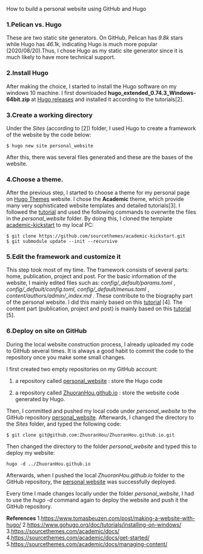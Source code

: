 How to build a personal website using GitHub and Hugo



### 1.Pelican vs. Hugo 

These are two static site generators. On GitHub, Pelican has _9.8k_ stars while Hugo has _46.1k_, indicating Hugo is much more popular (2020/08/20).Thus, I chose Hugo as my static site generator since it is much likely to have more technical support.



### 2.Install Hugo
After making the choice, I started to install the Hugo software on my windows 10 machine. I first downloaded **hugo_extended_0.74.3_Windows-64bit.zip** at [Hugo releases](https://github.com/gohugoio/hugo/releases) and installed it according to the tutorials[2].



### 3.Create a working directory
Under the _Sites_ (according to [2]) folder,  I used Hugo to create a framework of the website by the code below:

```
$ hugo new site personal_website
```

After this, there was several files generated and these are the bases of the website.



### 4.Choose a theme.

After the previous step, I started to choose a theme for my personal page on [Hugo Themes](https://themes.gohugo.io/) website.  I chose the **Academic** theme, which provide many very sophisticated website templates and detailed tutorials[3]. I followed the [tutorial](https://sourcethemes.com/academic/docs/install-locally/#install-with-git) and used the following commands to overwrite the files in the _personal_website_ folder. By doing this, I cloned the template [academic-kickstart](https://github.com/sourcethemes/academic-kickstart) to my local PC:

```
$ git clone https://github.com/sourcethemes/academic-kickstart.git
$ git submodule update --init --recursive
```



### 5.Edit the framework and customize it

This step took most of my time. The framework consists of several parts: home, publication, project and post. For the basic information of the website, I mainly edited files such as: *config/_default/params.toml* , *config/_default/config.toml*, *config/_default/menus.toml* , *content/authors/admin/_index.md* . These contribute to the biography part of the personal website. I did this mainly based on this [tutorial](https://sourcethemes.com/academic/docs/get-started/) [4].  The content part (publication, project and post) is mainly based on this [tutorial](https://sourcethemes.com/academic/docs/managing-content/) [5].



### 6.Deploy on site on GitHub

During the local website construction process, I already uploaded my code to GitHub several times. It is always a good habit to commit the code to the repository once you make some small changes.  

I first created two empty repositories on my GitHub account:

1) a repository called [personal_website](https://github.com/ZhuoranHou/personal_website) : store the Hugo code

2) a repository called [ZhuoranHou.github.io](https://github.com/ZhuoranHou/ZhuoranHou.github.io) : store the website code generated by Hugo.

Then, I committed and pushed my local code under _personal_website_ to the GitHub repository [personal_website](https://github.com/ZhuoranHou/personal_website). Afterwards, I changed the directory to the _Sites_ folder, and typed the following code:

```
$ git clone git@github.com:ZhuoranHou/ZhuoranHou.github.io.git
```

Then changed the directory to the folder _personal_website_ and typed this to deploy my website:

```
hugo -d ../ZhuoranHou.github.io
```

Afterwards, when I pushed the local _ZhuoranHou.github.io_ folder to the GitHub repository, the [personal website](https://zhuoranhou.github.io/) was successfully deployed.  

Every time I made changes locally under the folder _personal_website_, I had to use the _hugo -d_ command again to deploy the website and push it the GitHub repository.



**References** 
1.https://www.tomasbeuzen.com/post/making-a-website-with-hugo/
2.https://www.gohugo.org/doc/tutorials/installing-on-windows/
3.https://sourcethemes.com/academic/docs/
4.https://sourcethemes.com/academic/docs/get-started/
5.https://sourcethemes.com/academic/docs/managing-content/




